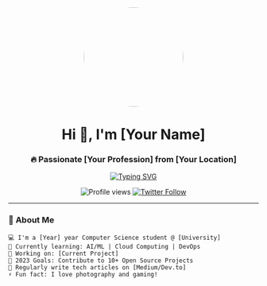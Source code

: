 <div align="center">
  <a href="your-gif-link-here">
    <img src="your-gif-or-image" width="200" style="border-radius: 50%"/>
  </a>
</div>

<h1 align="center">Hi 👋, I'm [Your Name]</h1>
<h3 align="center">🔥 Passionate [Your Profession] from [Your Location]</h3>

<p align="center">
  <a href="https://git.io/typing-svg">
    <img src="https://readme-typing-svg.demolab.com?font=Fira+Code&pause=1000&color=00FF00&center=true&vCenter=true&width=435&lines=Full-stack+Developer;UI%2FUX+Enthusiast;Open-Source+Contributor;Tech+Writer" alt="Typing SVG" />
  </a>
</p>

<div align="center">
  <img src="https://komarev.com/ghpvc/?username=yourusername&label=Profile+Views&color=blue&style=flat" alt="Profile views" /> 
  <a href="https://twitter.com/yourhandle">
    <img src="https://img.shields.io/twitter/follow/yourhandle?logo=twitter&style=for-the-badge" alt="Twitter Follow" />
  </a>
</div>

---

### 🚀 **About Me**

```text
💻 I'm a [Year] year Computer Science student @ [University]
🌱 Currently learning: AI/ML | Cloud Computing | DevOps
🔭 Working on: [Current Project]
🎯 2023 Goals: Contribute to 10+ Open Source Projects
📝 Regularly write tech articles on [Medium/Dev.to]
⚡ Fun fact: I love photography and gaming!
